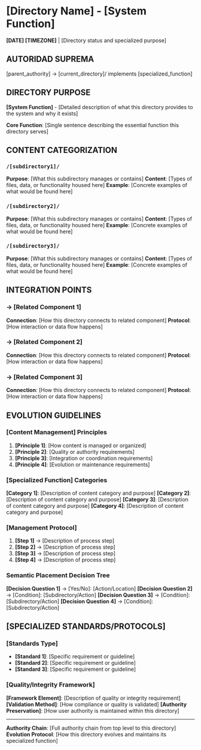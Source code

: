 # [Directory Name] - [System Function]

**[DATE] [TIMEZONE]** | [Directory status and specialized purpose]

## AUTORIDAD SUPREMA
[parent_authority] → [current_directory]/ implements [specialized_function]

## DIRECTORY PURPOSE
**[System Function]** - [Detailed description of what this directory provides to the system and why it exists]

**Core Function**: [Single sentence describing the essential function this directory serves]

## CONTENT CATEGORIZATION

### `/[subdirectory1]/`
**Purpose**: [What this subdirectory manages or contains]
**Content**: [Types of files, data, or functionality housed here]
**Example**: [Concrete examples of what would be found here]

### `/[subdirectory2]/`
**Purpose**: [What this subdirectory manages or contains]
**Content**: [Types of files, data, or functionality housed here]
**Example**: [Concrete examples of what would be found here]

### `/[subdirectory3]/`
**Purpose**: [What this subdirectory manages or contains]
**Content**: [Types of files, data, or functionality housed here]
**Example**: [Concrete examples of what would be found here]

## INTEGRATION POINTS

### → [Related Component 1]
**Connection**: [How this directory connects to related component]
**Protocol**: [How interaction or data flow happens]

### → [Related Component 2]
**Connection**: [How this directory connects to related component]
**Protocol**: [How interaction or data flow happens]

### → [Related Component 3]
**Connection**: [How this directory connects to related component]
**Protocol**: [How interaction or data flow happens]

## EVOLUTION GUIDELINES

### [Content Management] Principles
1. **[Principle 1]**: [How content is managed or organized]
2. **[Principle 2]**: [Quality or authority requirements]
3. **[Principle 3]**: [Integration or coordination requirements]
4. **[Principle 4]**: [Evolution or maintenance requirements]

### [Specialized Function] Categories
**[Category 1]**: [Description of content category and purpose]
**[Category 2]**: [Description of content category and purpose]
**[Category 3]**: [Description of content category and purpose]
**[Category 4]**: [Description of content category and purpose]

### [Management Protocol] 
1. **[Step 1]** → [Description of process step]
2. **[Step 2]** → [Description of process step]
3. **[Step 3]** → [Description of process step]
4. **[Step 4]** → [Description of process step]

### Semantic Placement Decision Tree
**[Decision Question 1]** → [Yes/No]: [Action/Location]
**[Decision Question 2]** → [Condition]: [Subdirectory/Action]
**[Decision Question 3]** → [Condition]: [Subdirectory/Action]
**[Decision Question 4]** → [Condition]: [Subdirectory/Action]

## [SPECIALIZED STANDARDS/PROTOCOLS]

### [Standards Type]
- **[Standard 1]**: [Specific requirement or guideline]
- **[Standard 2]**: [Specific requirement or guideline]
- **[Standard 3]**: [Specific requirement or guideline]

### [Quality/Integrity Framework]
**[Framework Element]**: [Description of quality or integrity requirement]
**[Validation Method]**: [How compliance or quality is validated]
**[Authority Preservation]**: [How user authority is maintained within this directory]

---

**Authority Chain**: [Full authority chain from top level to this directory]
**Evolution Protocol**: [How this directory evolves and maintains its specialized function]